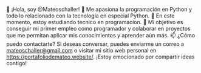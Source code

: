 👋 ¡Hola, soy @Mateoschaller!
👀 Me apasiona la programación en Python y todo lo relacionado con la tecnología en especial Python.
🌱 En este momento, estoy estudiando tecnico en programacion.
💞️ Mi objetivo es conseguir mi primer empleo como programador y colaborar en proyectos que me permitan aplicar mis conocimientos y aprender aún más.
📫 ¿Cómo puedo contactarte? Si deseas conversar, puedes enviarme un correo a mateoschaller@gmail.com o visitar mi sitio web personal en https://portafoliodemateo.website/. ¡Estoy emocionado por compartir ideas contigo!
